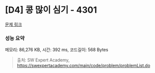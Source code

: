 # [D4] 콩 많이 심기 - 4301 

[문제 링크](https://swexpertacademy.com/main/code/problem/problemDetail.do?contestProbId=AWLv-yZah48DFAVV) 

### 성능 요약

메모리: 86,276 KB, 시간: 392 ms, 코드길이: 568 Bytes



> 출처: SW Expert Academy, https://swexpertacademy.com/main/code/problem/problemList.do